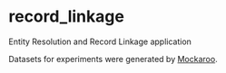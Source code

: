 # record_linkage
Entity Resolution and Record Linkage application

Datasets for experiments were generated by [Mockaroo](https://www.mockaroo.com).
